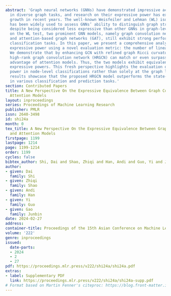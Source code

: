 ```yaml
---
abstract: 'Graph neural networks (GNNs) have demonstrated impressive achievements
  in diverse graph tasks, and research on their expressive power has experienced significant
  growth in recent years. The well-known Weisfeiler and Lehman (WL) isomorphism test
  has been widely used to assess GNNs’ ability to distinguish graph structures. However,
  despite being considered less expressive than other GNNs in graph-level tasks based
  on the WL test, two prominent GNN models, namely graph convolution networks (GCN)
  and attention-based graph networks (GAT), still exhibit strong performance in node-level
  classification tasks. In this paper, we present a comprehensive analysis of their
  expressive power using a novel evaluation metric: the number of linear regions.
  We demonstrate that by enhancing GCN with refined graph Ricci curvature, our proposed
  high-rank graph convolution network (HRGCN) can match or even surpass the prediction
  advantage of attention models. Thus, the two models exhibit equivalent node-level
  expressive powers. This fresh perspective highlights the evaluation of GNNs’ expressive
  power in node-level classifications rather than solely at the graph level. Experimental
  results showcase that the proposed HRGCN model outperforms the state-of-the-art
  in various classification and prediction tasks.'
section: Contributed Papers
title: A New Perspective On the Expressive Equivalence Between Graph Convolution and
  Attention Models
layout: inproceedings
series: Proceedings of Machine Learning Research
publisher: PMLR
issn: 2640-3498
id: shi24a
month: 0
tex_title: A New Perspective On the Expressive Equivalence Between Graph Convolution
  and Attention Models
firstpage: 1199
lastpage: 1214
page: 1199-1214
order: 1199
cycles: false
bibtex_author: Shi, Dai and Shao, Zhiqi and Han, Andi and Guo, Yi and Junbin, Gao
author:
- given: Dai
  family: Shi
- given: Zhiqi
  family: Shao
- given: Andi
  family: Han
- given: Yi
  family: Guo
- given: Gao
  family: Junbin
date: 2024-02-27
address:
container-title: Proceedings of the 15th Asian Conference on Machine Learning
volume: '222'
genre: inproceedings
issued:
  date-parts:
  - 2024
  - 2
  - 27
pdf: https://proceedings.mlr.press/v222/shi24a/shi24a.pdf
extras:
- label: Supplementary PDF
  link: https://proceedings.mlr.press/v222/shi24a/shi24a-supp.pdf
# Format based on Martin Fenner's citeproc: https://blog.front-matter.io/posts/citeproc-yaml-for-bibliographies/
---
```

